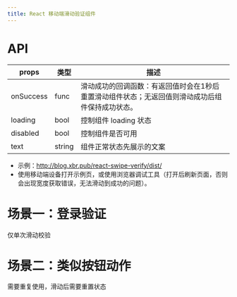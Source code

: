 ```yaml
---
title: React 移动端滑动验证组件
---
```


# API

| props | 类型 | 描述 |
| - | - | - |
| onSuccess | func | 滑动成功的回调函数：有返回值时会在1秒后重置滑动组件状态；无返回值则滑动成功后组件保持成功状态。 |
| loading | bool | 控制组件 loading 状态 |
| disabled | bool | 控制组件是否可用 |
| text | string | 组件正常状态先展示的文案 |


- 示例：http://blog.xbr.pub/react-swipe-verify/dist/
- 使用移动端设备打开示例页，或使用浏览器调试工具（打开后刷新页面，否则会出现宽度获取错误，无法滑动到成功的问题）。


# 场景一：登录验证

仅单次滑动校验

# 场景二：类似按钮动作

需要重复使用，滑动后需要重置状态